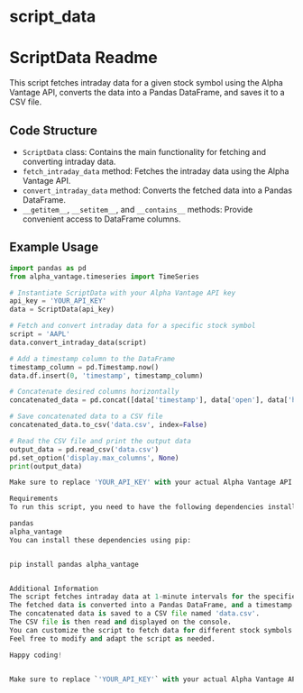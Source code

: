 # script_data

# ScriptData Readme

This script fetches intraday data for a given stock symbol using the Alpha Vantage API, converts the data into a Pandas DataFrame, and saves it to a CSV file.

## Code Structure

- `ScriptData` class: Contains the main functionality for fetching and converting intraday data.
- `fetch_intraday_data` method: Fetches the intraday data using the Alpha Vantage API.
- `convert_intraday_data` method: Converts the fetched data into a Pandas DataFrame.
- `__getitem__`, `__setitem__`, and `__contains__` methods: Provide convenient access to DataFrame columns.

## Example Usage

```python
import pandas as pd
from alpha_vantage.timeseries import TimeSeries

# Instantiate ScriptData with your Alpha Vantage API key
api_key = 'YOUR_API_KEY'
data = ScriptData(api_key)

# Fetch and convert intraday data for a specific stock symbol
script = 'AAPL'
data.convert_intraday_data(script)

# Add a timestamp column to the DataFrame
timestamp_column = pd.Timestamp.now() 
data.df.insert(0, 'timestamp', timestamp_column)

# Concatenate desired columns horizontally
concatenated_data = pd.concat([data['timestamp'], data['open'], data['high'], data['low'], data['close'], data['volume']], axis=1)

# Save concatenated data to a CSV file
concatenated_data.to_csv('data.csv', index=False)

# Read the CSV file and print the output data
output_data = pd.read_csv('data.csv')
pd.set_option('display.max_columns', None)
print(output_data)

Make sure to replace 'YOUR_API_KEY' with your actual Alpha Vantage API key.

Requirements
To run this script, you need to have the following dependencies installed:

pandas
alpha_vantage
You can install these dependencies using pip:


pip install pandas alpha_vantage


Additional Information
The script fetches intraday data at 1-minute intervals for the specified stock symbol.
The fetched data is converted into a Pandas DataFrame, and a timestamp column is added.
The concatenated data is saved to a CSV file named 'data.csv'.
The CSV file is then read and displayed on the console.
You can customize the script to fetch data for different stock symbols or time intervals as per your requirements.
Feel free to modify and adapt the script as needed.

Happy coding!


Make sure to replace `'YOUR_API_KEY'` with your actual Alpha Vantage API key in the code and provide any additional information or instructions you think would be helpful for users.

